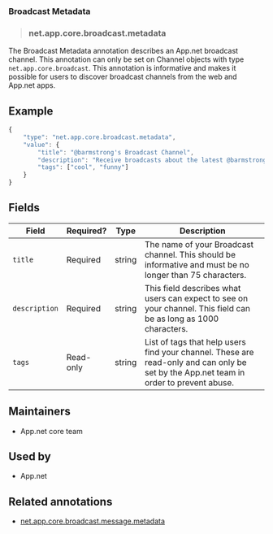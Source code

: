 <!-- give your annotation a title -->
### Broadcast Metadata

<!-- specify the "type" for your annotation -->
> ### net.app.core.broadcast.metadata

<!-- provide a description of what your annotation represents -->
The Broadcast Metadata annotation describes an App.net broadcast channel. This annotation can only be set on Channel objects with type `net.app.core.broadcast`. This annotation is informative and makes it possible for users to discover broadcast channels from the web and App.net apps.

<!-- provide at least one example of what your annotation might look like in the wild -->
## Example

~~~ js
{
    "type": "net.app.core.broadcast.metadata",
    "value": {
        "title": "@barmstrong's Broadcast Channel",
        "description": "Receive broadcasts about the latest @barmstrong updates",
        "tags": ["cool", "funny"]
    }
}
~~~

<!-- provide a complete description of the fields in the "value" object for your annotation -->
## Fields

| Field | Required? | Type | Description |
| ----- | --------- | ---- | ----------- |
| `title` | Required | string | The name of your Broadcast channel. This should be informative and must be no longer than 75 characters. |
| `description` | Required | string | This field describes what users can expect to see on your channel. This field can be as long as 1000 characters. |
| `tags` | Read-only | string | List of tags that help users find your channel. These are read-only and can only be set by the App.net team in order to prevent abuse. |

<!-- provide a way to contact you -->
## Maintainers
* App.net core team

<!-- provide references to compatible apps / service -->
## Used by

* App.net

<!-- provide references to related annotations -->
## Related annotations
* [net.app.core.broadcast.message.metadata](https://github.com/appdotnet/object-metadata/blob/master/annotations/net.app.core.broadcast.message.metadata.md)
